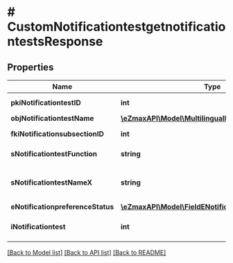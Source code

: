 # # CustomNotificationtestgetnotificationtestsResponse

## Properties

Name | Type | Description | Notes
------------ | ------------- | ------------- | -------------
**pkiNotificationtestID** | **int** | The unique ID of the Notificationtest |
**objNotificationtestName** | [**\eZmaxAPI\Model\MultilingualNotificationtestName**](MultilingualNotificationtestName.md) |  |
**fkiNotificationsubsectionID** | **int** | The unique ID of the Notificationsubsection |
**sNotificationtestFunction** | **string** | The function name of the Notificationtest |
**sNotificationtestNameX** | **string** | The name of the Notificationtest in the language of the requester |
**eNotificationpreferenceStatus** | [**\eZmaxAPI\Model\FieldENotificationpreferenceStatus**](FieldENotificationpreferenceStatus.md) |  |
**iNotificationtest** | **int** | The number of elements returned by the Notificationtest |

[[Back to Model list]](../../README.md#models) [[Back to API list]](../../README.md#endpoints) [[Back to README]](../../README.md)
